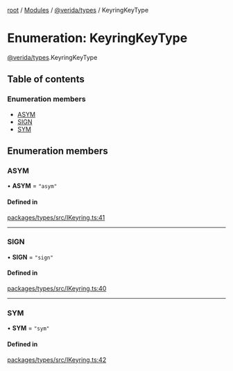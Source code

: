 [root](../README.md) / [Modules](../modules.md) / [@verida/types](../modules/verida_types.md) / KeyringKeyType

# Enumeration: KeyringKeyType

[@verida/types](../modules/verida_types.md).KeyringKeyType

## Table of contents

### Enumeration members

- [ASYM](verida_types.KeyringKeyType.md#asym)
- [SIGN](verida_types.KeyringKeyType.md#sign)
- [SYM](verida_types.KeyringKeyType.md#sym)

## Enumeration members

### ASYM

• **ASYM** = `"asym"`

#### Defined in

[packages/types/src/IKeyring.ts:41](https://github.com/verida/verida-js/blob/032961c/packages/types/src/IKeyring.ts#L41)

___

### SIGN

• **SIGN** = `"sign"`

#### Defined in

[packages/types/src/IKeyring.ts:40](https://github.com/verida/verida-js/blob/032961c/packages/types/src/IKeyring.ts#L40)

___

### SYM

• **SYM** = `"sym"`

#### Defined in

[packages/types/src/IKeyring.ts:42](https://github.com/verida/verida-js/blob/032961c/packages/types/src/IKeyring.ts#L42)
